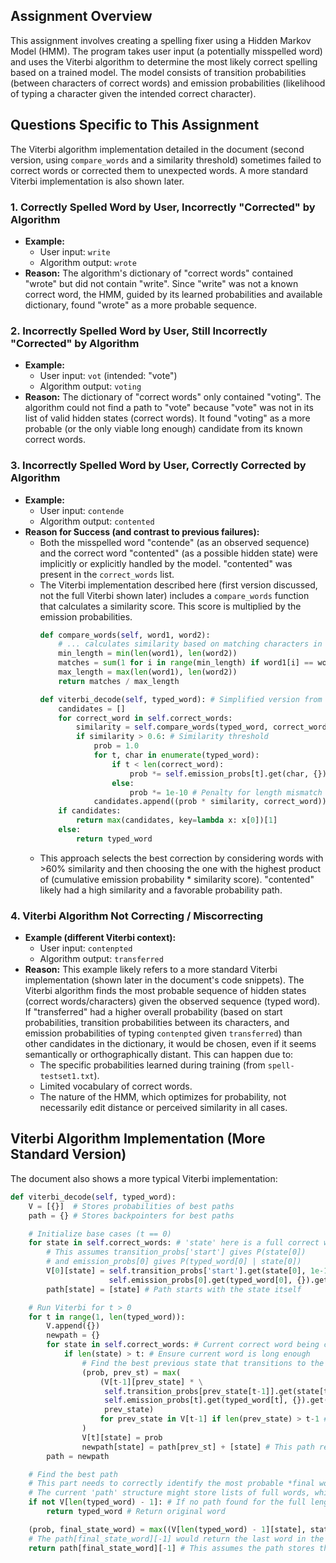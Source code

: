 
## Assignment Overview

This assignment involves creating a spelling fixer using a Hidden Markov Model (HMM). The program takes user input (a potentially misspelled word) and uses the Viterbi algorithm to determine the most likely correct spelling based on a trained model. The model consists of transition probabilities (between characters of correct words) and emission probabilities (likelihood of typing a character given the intended correct character).

## Questions Specific to This Assignment

The Viterbi algorithm implementation detailed in the document (second version, using `compare_words` and a similarity threshold) sometimes failed to correct words or corrected them to unexpected words. A more standard Viterbi implementation is also shown later.

### 1. Correctly Spelled Word by User, Incorrectly "Corrected" by Algorithm

*   **Example:**
    *   User input: `write`
    *   Algorithm output: `wrote`
*   **Reason:** The algorithm's dictionary of "correct words" contained "wrote" but did not contain "write". Since "write" was not a known correct word, the HMM, guided by its learned probabilities and available dictionary, found "wrote" as a more probable sequence.

### 2. Incorrectly Spelled Word by User, Still Incorrectly "Corrected" by Algorithm

*   **Example:**
    *   User input: `vot` (intended: "vote")
    *   Algorithm output: `voting`
*   **Reason:** The dictionary of "correct words" only contained "voting". The algorithm could not find a path to "vote" because "vote" was not in its list of valid hidden states (correct words). It found "voting" as a more probable (or the only viable long enough) candidate from its known correct words.

### 3. Incorrectly Spelled Word by User, Correctly Corrected by Algorithm

*   **Example:**
    *   User input: `contende`
    *   Algorithm output: `contented`
*   **Reason for Success (and contrast to previous failures):**
    *   Both the misspelled word "contende" (as an observed sequence) and the correct word "contented" (as a possible hidden state) were implicitly or explicitly handled by the model. "contented" was present in the `correct_words` list.
    *   The Viterbi implementation described here (first version discussed, not the full Viterbi shown later) includes a `compare_words` function that calculates a similarity score. This score is multiplied by the emission probabilities.
        ```python
        def compare_words(self, word1, word2):
            # ... calculates similarity based on matching characters in the same position ...
            min_length = min(len(word1), len(word2))
            matches = sum(1 for i in range(min_length) if word1[i] == word2[i])
            max_length = max(len(word1), len(word2))
            return matches / max_length

        def viterbi_decode(self, typed_word): # Simplified version from document
            candidates = []
            for correct_word in self.correct_words:
                similarity = self.compare_words(typed_word, correct_word)
                if similarity > 0.6: # Similarity threshold
                    prob = 1.0
                    for t, char in enumerate(typed_word):
                        if t < len(correct_word):
                            prob *= self.emission_probs[t].get(char, {}).get(correct_word[t], 1e-10)
                        else:
                            prob *= 1e-10 # Penalty for length mismatch
                    candidates.append((prob * similarity, correct_word))
            if candidates:
                return max(candidates, key=lambda x: x[0])[1]
            else:
                return typed_word
        ```
    *   This approach selects the best correction by considering words with >60% similarity and then choosing the one with the highest product of (cumulative emission probability * similarity score). "contented" likely had a high similarity and a favorable probability path.

### 4. Viterbi Algorithm Not Correcting / Miscorrecting

*   **Example (different Viterbi context):**
    *   User input: `contenpted`
    *   Algorithm output: `transferred`
*   **Reason:** This example likely refers to a more standard Viterbi implementation (shown later in the document's code snippets). The Viterbi algorithm finds the most probable sequence of hidden states (correct words/characters) given the observed sequence (typed word). If "transferred" had a higher overall probability (based on start probabilities, transition probabilities between its characters, and emission probabilities of typing `contenpted` given `transferred`) than other candidates in the dictionary, it would be chosen, even if it seems semantically or orthographically distant. This can happen due to:
    *   The specific probabilities learned during training (from `spell-testset1.txt`).
    *   Limited vocabulary of correct words.
    *   The nature of the HMM, which optimizes for probability, not necessarily edit distance or perceived similarity in all cases.

## Viterbi Algorithm Implementation (More Standard Version)

The document also shows a more typical Viterbi implementation:

```python
def viterbi_decode(self, typed_word):
    V = [{}]  # Stores probabilities of best paths
    path = {} # Stores backpointers for best paths

    # Initialize base cases (t == 0)
    for state in self.correct_words: # 'state' here is a full correct word
        # This assumes transition_probs['start'] gives P(state[0])
        # and emission_probs[0] gives P(typed_word[0] | state[0])
        V[0][state] = self.transition_probs['start'].get(state[0], 1e-10) * \
                      self.emission_probs[0].get(typed_word[0], {}).get(state[0], 1e-10)
        path[state] = [state] # Path starts with the state itself

    # Run Viterbi for t > 0
    for t in range(1, len(typed_word)):
        V.append({})
        newpath = {}
        for state in self.correct_words: # Current correct word being considered
            if len(state) > t: # Ensure current word is long enough
                # Find the best previous state that transitions to the current character of 'state'
                (prob, prev_st) = max(
                    (V[t-1][prev_state] * \
                     self.transition_probs[prev_state[t-1]].get(state[t], 1e-10) * \
                     self.emission_probs[t].get(typed_word[t], {}).get(state[t], 1e-10),
                     prev_state)
                    for prev_state in V[t-1] if len(prev_state) > t-1 # Ensure prev_state is long enough
                )
                V[t][state] = prob
                newpath[state] = path[prev_st] + [state] # This path reconstruction seems to append full words
        path = newpath

    # Find the best path
    # This part needs to correctly identify the most probable *final word* at the last time step.
    # The current 'path' structure might store lists of full words, which needs careful handling for final selection.
    if not V[len(typed_word) - 1]: # If no path found for the full length
        return typed_word # Return original word

    (prob, final_state_word) = max((V[len(typed_word) - 1][state], state) for state in V[len(typed_word) - 1])
    # The path[final_state_word][-1] would return the last word in the most probable sequence of words.
    return path[final_state_word][-1] # This assumes the path stores the sequence correctly.
